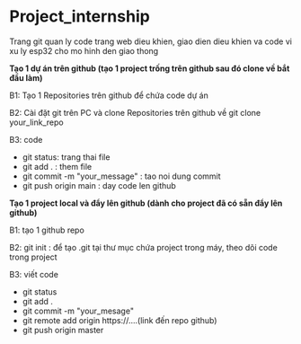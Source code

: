 # Project\_internship

Trang git quan ly code trang web dieu khien, giao dien dieu khien va code vi xu ly esp32 cho mo hinh den giao thong



**Tạo 1 dự án trên github (tạo 1 project trống trên github sau đó clone về bắt đầu làm)**



B1: Tạo 1 Repositories trên github để chứa code dự án

B2: Cài đặt git trên PC và clone Repositories trên github về git clone your\_link\_repo

B3: code

* git status: trang thai file
* git add . : them file
* git commit -m "your\_message" : tao noi dung commit
* git push origin main : day code len github



**Tạo 1 project local và đẩy lên github (dành cho project đã có sẵn đẩy lên github)**



B1: tạo 1 github repo

B2: git init : để tạo .git tại thư mục chứa project trong máy, theo dõi code trong project

B3: viết code

* git status 
* git add .
* git commit -m "your\_mesage"
* git remote add origin https://....(link đến repo github)
* git push origin master
